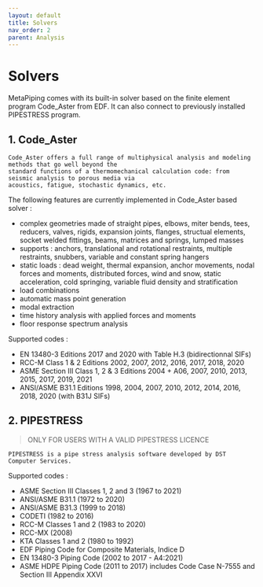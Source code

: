 ```yaml
---
layout: default
title: Solvers
nav_order: 2
parent: Analysis
---
```


# Solvers

MetaPiping comes with its built-in solver based on the finite element program Code_Aster from EDF. It can also connect to previously installed PIPESTRESS program.

## 1. Code_Aster

    Code_Aster offers a full range of multiphysical analysis and modeling methods that go well beyond the 
    standard functions of a thermomechanical calculation code: from seismic analysis to porous media via 
    acoustics, fatigue, stochastic dynamics, etc.

The following features are currently implemented in Code_Aster based solver :

-	complex geometries made of straight pipes, elbows, miter bends, tees, reducers, valves, rigids, expansion joints, flanges, structual elements, socket welded fittings, beams, matrices and springs, lumped masses
-	supports : anchors, translational and rotational restraints, multiple restraints, snubbers, variable and constant spring hangers
-	static loads : dead weight, thermal expansion, anchor movements, nodal forces and moments, distributed forces, wind and snow, static acceleration, cold springing, variable fluid density and stratification
-	load combinations
-	automatic mass point generation
-	modal extraction
-	time history analysis with applied forces and moments
-	floor response spectrum analysis

Supported codes :

- EN 13480-3 Editions 2017 and 2020 with Table H.3 (bidirectionnal SIFs)
- RCC-M Class 1 & 2 Editions 2002, 2007, 2012, 2016, 2017, 2018, 2020
- ASME Section III Class 1, 2 & 3 Editions 2004 + A06, 2007, 2010, 2013, 2015, 2017, 2019, 2021
- ANSI/ASME B31.1 Editions 1998, 2004, 2007, 2010, 2012, 2014, 2016, 2018, 2020 (with B31J SIFs)


## 2. PIPESTRESS

>ONLY FOR USERS WITH A VALID PIPESTRESS LICENCE

    PIPESTRESS is a pipe stress analysis software developed by DST Computer Services.

Supported codes :

- ASME Section III Classes 1, 2 and 3 (1967 to 2021)
- ANSI/ASME B31.1 (1972 to 2020)
- ANSI/ASME B31.3 (1999 to 2018)
- CODETI (1982 to 2016)
- RCC-M Classes 1 and 2 (1983 to 2020)
- RCC-MX (2008)
- KTA Classes 1 and 2 (1980 to 1992)
- EDF Piping Code for Composite Materials, Indice D
- EN 13480-3 Piping Code (2002 to 2017 - A4:2021)
- ASME HDPE Piping Code (2011 to 2017) includes Code Case N-7555 and Section III Appendix XXVI
